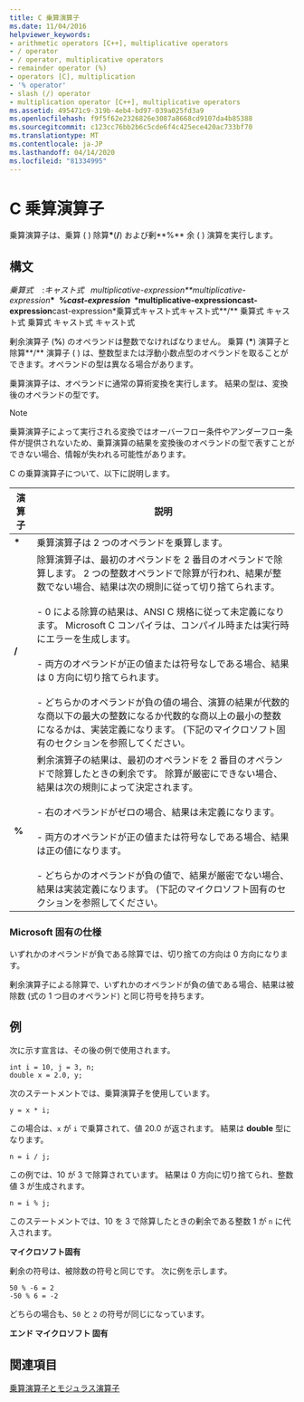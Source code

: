 ```yaml
---
title: C 乗算演算子
ms.date: 11/04/2016
helpviewer_keywords:
- arithmetic operators [C++], multiplicative operators
- / operator
- / operator, multiplicative operators
- remainder operator (%)
- operators [C], multiplication
- '% operator'
- slash (/) operator
- multiplication operator [C++], multiplicative operators
ms.assetid: 495471c9-319b-4eb4-bd97-039a025fd3a9
ms.openlocfilehash: f9f5f62e2326826e3087a8668cd9107da4b85388
ms.sourcegitcommit: c123cc76bb2b6c5cde6f4c425ece420ac733bf70
ms.translationtype: MT
ms.contentlocale: ja-JP
ms.lasthandoff: 04/14/2020
ms.locfileid: "81334995"
---
```

# <a name="c-multiplicative-operators"></a>C 乗算演算子

乗算演算子は、乗算 ( ) 除算<strong>\*</strong>(**/**) および剰**%** 余 ( ) 演算を実行します。

## <a name="syntax"></a>構文

*乗算式*&nbsp;&nbsp;&nbsp;&nbsp;:*キャスト式*&nbsp;&nbsp;&nbsp;*multiplicative-expression**multiplicative-expression*<strong>\*</strong>&nbsp;&nbsp;**%***cast-expression*&nbsp;&nbsp;*multiplicative-expression**cast-expression**cast-expression*乗算式キャスト式キャスト式**/** 乗算式&nbsp;キャスト式&nbsp;乗算式 キャスト式 キャスト式&nbsp;&nbsp;&nbsp;

剰余演算子 (**%**) のオペランドは整数でなければなりません。 乗算 (<strong>\*</strong>) 演算子と除算**/** 演算子 ( ) は、整数型または浮動小数点型のオペランドを取ることができます。オペランドの型は異なる場合があります。

乗算演算子は、オペランドに通常の算術変換を実行します。 結果の型は、変換後のオペランドの型です。

> [!NOTE]
> 乗算演算子によって実行される変換ではオーバーフロー条件やアンダーフロー条件が提供されないため、乗算演算の結果を変換後のオペランドの型で表すことができない場合、情報が失われる可能性があります。

C の乗算演算子について、以下に説明します。

|演算子|説明|
|--------------|-----------------|
|<strong>\*</strong>|乗算演算子は 2 つのオペランドを乗算します。|
|**/**|除算演算子は、最初のオペランドを 2 番目のオペランドで除算します。 2 つの整数オペランドで除算が行われ、結果が整数でない場合、結果は次の規則に従って切り捨てられます。<br/><br/>- 0 による除算の結果は、ANSI C 規格に従って未定義になります。 Microsoft C コンパイラは、コンパイル時または実行時にエラーを生成します。<br/><br/>- 両方のオペランドが正の値または符号なしである場合、結果は 0 方向に切り捨てられます。<br/><br/>- どちらかのオペランドが負の値の場合、演算の結果が代数的な商以下の最大の整数になるか代数的な商以上の最小の整数になるかは、実装定義になります。 (下記のマイクロソフト固有のセクションを参照してください。|
|**%**|剰余演算子の結果は、最初のオペランドを 2 番目のオペランドで除算したときの剰余です。 除算が厳密にできない場合、結果は次の規則によって決定されます。<br/><br/>- 右のオペランドがゼロの場合、結果は未定義になります。<br/><br/>- 両方のオペランドが正の値または符号なしである場合、結果は正の値になります。<br/><br/>- どちらかのオペランドが負の値で、結果が厳密でない場合、結果は実装定義になります。 (下記のマイクロソフト固有のセクションを参照してください。|

### <a name="microsoft-specific"></a>Microsoft 固有の仕様

いずれかのオペランドが負である除算では、切り捨ての方向は 0 方向になります。

剰余演算子による除算で、いずれかのオペランドが負の値である場合、結果は被除数 (式の 1 つ目のオペランド) と同じ符号を持ちます。

## <a name="examples"></a>例

次に示す宣言は、その後の例で使用されます。

```
int i = 10, j = 3, n;
double x = 2.0, y;
```

次のステートメントでは、乗算演算子を使用しています。

```
y = x * i;
```

この場合は、`x` が `i` で乗算されて、値 20.0 が返されます。 結果は **double** 型になります。

```
n = i / j;
```

この例では、10 が 3 で除算されています。 結果は 0 方向に切り捨てられ、整数値 3 が生成されます。

```
n = i % j;
```

このステートメントでは、10 を 3 で除算したときの剰余である整数 1 が `n` に代入されます。

**マイクロソフト固有**

剰余の符号は、被除数の符号と同じです。 次に例を示します。

```
50 % -6 = 2
-50 % 6 = -2
```

どちらの場合も、`50` と `2` の符号が同じになっています。

**エンド マイクロソフト 固有**

## <a name="see-also"></a>関連項目

[乗算演算子とモジュラス演算子](../cpp/multiplicative-operators-and-the-modulus-operator.md)
